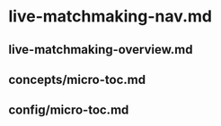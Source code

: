 # live-matchmaking-nav.md

## live-matchmaking-overview.md

## concepts/micro-toc.md

## config/micro-toc.md
